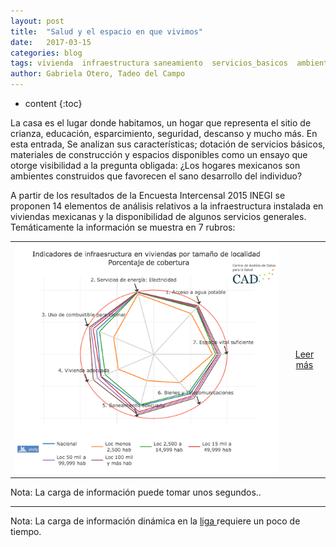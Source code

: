 ```yaml
---
layout: post
title:  "Salud y el espacio en que vivimos"
date:   2017-03-15
categories: blog
tags: vivienda  infraestructura saneamiento  servicios_basicos  ambiente_construido
author: Gabriela Otero, Tadeo del Campo
---
```

* content
{:toc}

La casa es el lugar donde habitamos, un hogar que representa el sitio de crianza, educación, esparcimiento, seguridad, descanso y mucho más. En esta entrada, Se analizan sus características; dotación de servicios básicos, materiales de construcción y espacios disponibles como un ensayo que otorge visibilidad a la pregunta obligada: 
¿Los hogares mexicanos son ambientes construidos que favorecen el sano desarrollo del individuo?

A partir de los resultados de la Encuesta Intercensal 2015 INEGI se proponen 14 elementos de análisis relativos a la infraestructura instalada en viviendas mexicanas y la disponibilidad de algunos servicios generales. Temáticamente la información se muestra en 7 rubros: 



|     |    |
|:--:|:--:|
| ![alt text](/images-post/20170314_infviv/infraestructura_vivienda.png)|[Leer más](https://cadsalud.github.io/Infraestructura_vivienda/) |



Nota: La carga de información puede tomar unos segundos.. 


----


Nota: La carga de información dinámica en la [liga ](https://cadsalud.github.io/Infraestructura_vivienda/) requiere un poco de tiempo. 



